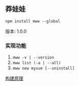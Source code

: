 ## 莽娃娃

`npm install mww --global`

版本: 1.0.0

### 实现功能

1. `mww -v | --version`
2. `mww list (-a | --all)`
3. `mww new myvue [--uninstall]`

[构建原理](https://github.com/heyunjiang/Blog/blob/master/nodejs/cli%E5%B7%A5%E5%85%B7.md)
